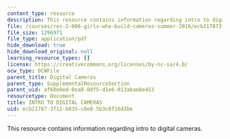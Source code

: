 ```yaml
---
content_type: resource
description: This resource contains information regarding intro to digital cameras.
file: /courses/res-2-006-girls-who-build-cameras-summer-2016/ecb217873f12b035c8e85b3c8f16d3be_MITRES_2_006SUM16_Intro.pdf
file_size: 1296971
file_type: application/pdf
hide_download: true
hide_download_original: null
learning_resource_types: []
license: https://creativecommons.org/licenses/by-nc-sa/4.0/
ocw_type: OCWFile
parent_title: Digital Cameras
parent_type: SupplementalResourceSection
parent_uid: af68e0ed-0ea8-0df5-d1e6-013abae8e453
resourcetype: Document
title: INTRO TO DIGITAL CAMERAS
uid: ecb21787-3f12-b035-c8e8-5b3c8f16d3be
---
```

This resource contains information regarding intro to digital cameras.